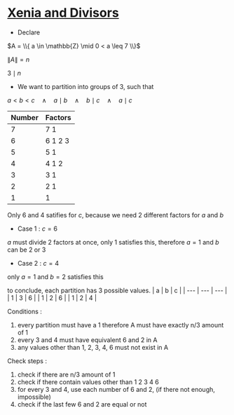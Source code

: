 # [Xenia and Divisors](https://codeforces.com/problemset/problem/342/A)

- Declare

$A = \\{ a \in \mathbb{Z} \mid 0 < a \leq 7 \\}$

$\left\|A\right\| = n$

$3 \mid n$

- We want to partition into groups of 3, such that

$a < b < c \quad \land \quad a \mid b \quad \land \quad b \mid c \quad \land \quad a \mid c$

| Number | Factors |
| --- | --- |
| 7 | 7 1 |
| 6 | 6 1 2 3 |
| 5 | 5 1 |
| 4 | 4 1 2 |
| 3 | 3 1 |
| 2 | 2 1 |
| 1 | 1 |

Only 6 and 4 satifies for $c$, because we need 2 different factors for $a$ and $b$

- Case 1 : $c = 6$

$a$ must divide 2 factors at once, only 1 satisfies this, therefore $a = 1$
and $b$ can be 2 or 3

- Case 2 : $c = 4$

only $a = 1$ and $b = 2$ satisfies this

to conclude, each partition has 3 possible values.
| a | b | c |
| --- | --- | --- |
| 1 | 3 | 6 |
| 1 | 2 | 6 | 
| 1 | 2 | 4 |

Conditions :
1. every partition must have a 1 therefore A must have exactly n/3 amount of 1
2. every 3 and 4 must have equivalent 6 and 2 in A
3. any values other than 1, 2, 3, 4, 6 must not exist in A

Check steps :
1. check if there are n/3 amount of 1
2. check if there contain values other than 1 2 3 4 6
3. for every 3 and 4, use each number of 6 and 2, (if there not enough, impossible)
4. check if the last few 6 and 2 are equal or not
